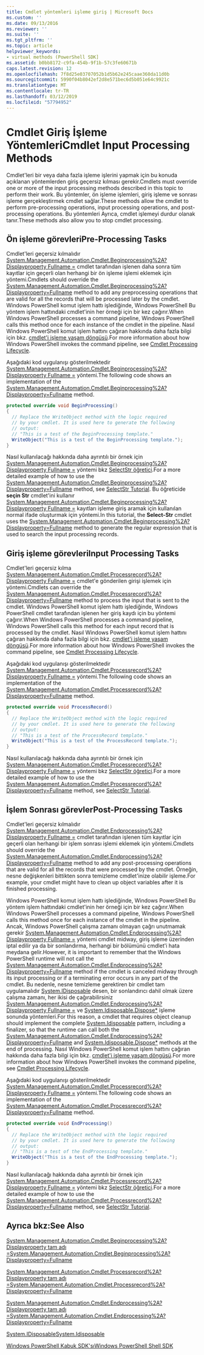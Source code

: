 ```yaml
---
title: Cmdlet yöntemleri işleme giriş | Microsoft Docs
ms.custom: ''
ms.date: 09/13/2016
ms.reviewer: ''
ms.suite: ''
ms.tgt_pltfrm: ''
ms.topic: article
helpviewer_keywords:
- virtual methods (PowerShell SDK]
ms.assetid: b0bb8172-c9fa-454b-9f1b-57c3fe60671b
caps.latest.revision: 12
ms.openlocfilehash: 7f8d25e03707052b1d5b62e245caae360da11d0b
ms.sourcegitcommit: 5990f04b8042ef2d8e571bec6d5b051e64c9921c
ms.translationtype: MT
ms.contentlocale: tr-TR
ms.lasthandoff: 03/12/2019
ms.locfileid: "57794952"
---
```

# <a name="cmdlet-input-processing-methods"></a><span data-ttu-id="d0ec1-102">Cmdlet Giriş İşleme Yöntemleri</span><span class="sxs-lookup"><span data-stu-id="d0ec1-102">Cmdlet Input Processing Methods</span></span>

<span data-ttu-id="d0ec1-103">Cmdlet'leri bir veya daha fazla işleme işlerini yapmak için bu konuda açıklanan yöntemlerden giriş geçersiz kılması gerekir.</span><span class="sxs-lookup"><span data-stu-id="d0ec1-103">Cmdlets must override one or more of the input processing methods described in this topic to perform their work.</span></span> <span data-ttu-id="d0ec1-104">Bu yöntemler, ön işleme işlemleri, giriş işleme ve sonrası işleme gerçekleştirmek cmdlet sağlar.</span><span class="sxs-lookup"><span data-stu-id="d0ec1-104">These methods allow the cmdlet to perform pre-processing operations, input processing operations, and post-processing operations.</span></span> <span data-ttu-id="d0ec1-105">Bu yöntemleri Ayrıca, cmdlet işlemeyi durdur olanak tanır.</span><span class="sxs-lookup"><span data-stu-id="d0ec1-105">These methods also allow you to stop cmdlet processing.</span></span>

## <a name="pre-processing-tasks"></a><span data-ttu-id="d0ec1-106">Ön işleme görevleri</span><span class="sxs-lookup"><span data-stu-id="d0ec1-106">Pre-Processing Tasks</span></span>

<span data-ttu-id="d0ec1-107">Cmdlet'leri geçersiz kılmalıdır [System.Management.Automation.Cmdlet.Beginprocessing%2A? Displayproperty Fullname =](/dotnet/api/system.management.automation.cmdlet.beginprocessing?view=powershellsdk-1.1.0) cmdlet tarafından işlenen daha sonra tüm kayıtlar için geçerli olan herhangi bir ön işleme işlemi eklemek için yöntemi.</span><span class="sxs-lookup"><span data-stu-id="d0ec1-107">Cmdlets should override the [System.Management.Automation.Cmdlet.Beginprocessing%2A?Displayproperty=Fullname](/dotnet/api/system.management.automation.cmdlet.beginprocessing?view=powershellsdk-1.1.0) method to add any preprocessing operations that are valid for all the records that will be processed later by the cmdlet.</span></span> <span data-ttu-id="d0ec1-108">Windows PowerShell komut işlem hattı işlediğinde, Windows PowerShell Bu yöntem işlem hattındaki cmdlet'inin her örneği için bir kez çağırır.</span><span class="sxs-lookup"><span data-stu-id="d0ec1-108">When Windows PowerShell processes a command pipeline, Windows PowerShell calls this method once for each instance of the cmdlet in the pipeline.</span></span> <span data-ttu-id="d0ec1-109">Nasıl Windows PowerShell komut işlem hattını çağıran hakkında daha fazla bilgi için bkz. [cmdlet'i işleme yaşam döngüsü](https://msdn.microsoft.com/en-us/3202f55c-314d-4ac3-ad78-4c7ca72253c5).</span><span class="sxs-lookup"><span data-stu-id="d0ec1-109">For more information about how Windows PowerShell invokes the command pipeline, see [Cmdlet Processing Lifecycle](https://msdn.microsoft.com/en-us/3202f55c-314d-4ac3-ad78-4c7ca72253c5).</span></span>

<span data-ttu-id="d0ec1-110">Aşağıdaki kod uygulanışı gösterilmektedir [System.Management.Automation.Cmdlet.Beginprocessing%2A? Displayproperty Fullname =](/dotnet/api/system.management.automation.cmdlet.beginprocessing?view=powershellsdk-1.1.0) yöntemi.</span><span class="sxs-lookup"><span data-stu-id="d0ec1-110">The following code shows an implementation of the [System.Management.Automation.Cmdlet.Beginprocessing%2A?Displayproperty=Fullname](/dotnet/api/system.management.automation.cmdlet.beginprocessing?view=powershellsdk-1.1.0) method.</span></span>

```csharp
protected override void BeginProcessing()
{
  // Replace the WriteObject method with the logic required
  // by your cmdlet. It is used here to generate the following
  // output:
  // "This is a test of the BeginProcessing template."
  WriteObject("This is a test of the BeginProcessing template.");
}
```

<span data-ttu-id="d0ec1-111">Nasıl kullanılacağı hakkında daha ayrıntılı bir örnek için [System.Management.Automation.Cmdlet.Beginprocessing%2A? Displayproperty Fullname =](/dotnet/api/system.management.automation.cmdlet.beginprocessing?view=powershellsdk-1.1.0) yöntemi bkz [SelectStr öğretici](./selectstr-tutorial.md).</span><span class="sxs-lookup"><span data-stu-id="d0ec1-111">For a more detailed example of how to use the [System.Management.Automation.Cmdlet.Beginprocessing%2A?Displayproperty=Fullname](/dotnet/api/system.management.automation.cmdlet.beginprocessing?view=powershellsdk-1.1.0) method, see [SelectStr Tutorial](./selectstr-tutorial.md).</span></span> <span data-ttu-id="d0ec1-112">Bu öğreticide **seçin Str** cmdlet'ini kullanır [System.Management.Automation.Cmdlet.Beginprocessing%2A? Displayproperty Fullname =](/dotnet/api/system.management.automation.cmdlet.beginprocessing?view=powershellsdk-1.1.0) kayıtları işleme giriş aramak için kullanılan normal ifade oluşturmak için yöntemi.</span><span class="sxs-lookup"><span data-stu-id="d0ec1-112">In this tutorial, the **Select-Str** cmdlet uses the [System.Management.Automation.Cmdlet.Beginprocessing%2A?Displayproperty=Fullname](/dotnet/api/system.management.automation.cmdlet.beginprocessing?view=powershellsdk-1.1.0) method to generate the regular expression that is used to search the input processing records.</span></span>

## <a name="input-processing-tasks"></a><span data-ttu-id="d0ec1-113">Giriş işleme görevleri</span><span class="sxs-lookup"><span data-stu-id="d0ec1-113">Input Processing Tasks</span></span>

<span data-ttu-id="d0ec1-114">Cmdlet'leri geçersiz kılma [System.Management.Automation.Cmdlet.Processrecord%2A? Displayproperty Fullname =](/dotnet/api/system.management.automation.cmdlet.processrecord?view=powershellsdk-1.1.0) cmdlet'e gönderilen girişi işlemek için yöntemi.</span><span class="sxs-lookup"><span data-stu-id="d0ec1-114">Cmdlets can override the [System.Management.Automation.Cmdlet.Processrecord%2A?Displayproperty=Fullname](/dotnet/api/system.management.automation.cmdlet.processrecord?view=powershellsdk-1.1.0) method to process the input that is sent to the cmdlet.</span></span> <span data-ttu-id="d0ec1-115">Windows PowerShell komut işlem hattı işlediğinde, Windows PowerShell cmdlet tarafından işlenen her giriş kaydı için bu yöntemi çağırır.</span><span class="sxs-lookup"><span data-stu-id="d0ec1-115">When Windows PowerShell processes a command pipeline, Windows PowerShell calls this method for each input record that is processed by the cmdlet.</span></span> <span data-ttu-id="d0ec1-116">Nasıl Windows PowerShell komut işlem hattını çağıran hakkında daha fazla bilgi için bkz. [cmdlet'i işleme yaşam döngüsü](https://msdn.microsoft.com/en-us/3202f55c-314d-4ac3-ad78-4c7ca72253c5).</span><span class="sxs-lookup"><span data-stu-id="d0ec1-116">For more information about how Windows PowerShell invokes the command pipeline, see [Cmdlet Processing Lifecycle](https://msdn.microsoft.com/en-us/3202f55c-314d-4ac3-ad78-4c7ca72253c5).</span></span>

<span data-ttu-id="d0ec1-117">Aşağıdaki kod uygulanışı gösterilmektedir [System.Management.Automation.Cmdlet.Processrecord%2A? Displayproperty Fullname =](/dotnet/api/system.management.automation.cmdlet.processrecord?view=powershellsdk-1.1.0) yöntemi.</span><span class="sxs-lookup"><span data-stu-id="d0ec1-117">The following code shows an implementation of the [System.Management.Automation.Cmdlet.Processrecord%2A?Displayproperty=Fullname](/dotnet/api/system.management.automation.cmdlet.processrecord?view=powershellsdk-1.1.0) method.</span></span>

```csharp
protected override void ProcessRecord()
{
  // Replace the WriteObject method with the logic required
  // by your cmdlet. It is used here to generate the following
  // output:
  // "This is a test of the ProcessRecord template."
  WriteObject("This is a test of the ProcessRecord template.");
}
```

<span data-ttu-id="d0ec1-118">Nasıl kullanılacağı hakkında daha ayrıntılı bir örnek için [System.Management.Automation.Cmdlet.Processrecord%2A? Displayproperty Fullname =](/dotnet/api/system.management.automation.cmdlet.processrecord?view=powershellsdk-1.1.0) yöntemi bkz [SelectStr öğretici](./selectstr-tutorial.md).</span><span class="sxs-lookup"><span data-stu-id="d0ec1-118">For a more detailed example of how to use the [System.Management.Automation.Cmdlet.Processrecord%2A?Displayproperty=Fullname](/dotnet/api/system.management.automation.cmdlet.processrecord?view=powershellsdk-1.1.0) method, see [SelectStr Tutorial](./selectstr-tutorial.md).</span></span>

## <a name="post-processing-tasks"></a><span data-ttu-id="d0ec1-119">İşlem Sonrası görevler</span><span class="sxs-lookup"><span data-stu-id="d0ec1-119">Post-Processing Tasks</span></span>

<span data-ttu-id="d0ec1-120">Cmdlet'leri geçersiz kılmalıdır [System.Management.Automation.Cmdlet.Endprocessing%2A? Displayproperty Fullname =](/dotnet/api/system.management.automation.cmdlet.endprocessing?view=powershellsdk-1.1.0) cmdlet tarafından işlenen tüm kayıtlar için geçerli olan herhangi bir işlem sonrası işlemi eklemek için yöntemi.</span><span class="sxs-lookup"><span data-stu-id="d0ec1-120">Cmdlets should override the [System.Management.Automation.Cmdlet.Endprocessing%2A?Displayproperty=Fullname](/dotnet/api/system.management.automation.cmdlet.endprocessing?view=powershellsdk-1.1.0) method to add any post-processing operations that are valid for all the records that were processed by the cmdlet.</span></span> <span data-ttu-id="d0ec1-121">Örneğin, nesne değişkenleri bittikten sonra temizleme cmdlet'inize olabilir işleme.</span><span class="sxs-lookup"><span data-stu-id="d0ec1-121">For example, your cmdlet might have to clean up object variables after it is finished processing.</span></span>

<span data-ttu-id="d0ec1-122">Windows PowerShell komut işlem hattı işlediğinde, Windows PowerShell Bu yöntem işlem hattındaki cmdlet'inin her örneği için bir kez çağırır.</span><span class="sxs-lookup"><span data-stu-id="d0ec1-122">When Windows PowerShell processes a command pipeline, Windows PowerShell calls this method once for each instance of the cmdlet in the pipeline.</span></span> <span data-ttu-id="d0ec1-123">Ancak, Windows PowerShell çalışma zamanı olmayan çağrı unutmamak gerekir [System.Management.Automation.Cmdlet.Endprocessing%2A? Displayproperty Fullname =](/dotnet/api/system.management.automation.cmdlet.endprocessing?view=powershellsdk-1.1.0) yöntemi cmdlet midway, giriş işleme üzerinden iptal edilir ya da bir sonlandırma, herhangi bir bölümünü cmdlet'i hata meydana gelir.</span><span class="sxs-lookup"><span data-stu-id="d0ec1-123">However, it is important to remember that the Windows PowerShell runtime will not call the [System.Management.Automation.Cmdlet.Endprocessing%2A?Displayproperty=Fullname](/dotnet/api/system.management.automation.cmdlet.endprocessing?view=powershellsdk-1.1.0) method if the cmdlet is canceled midway through its input processing or if a terminating error occurs in any part of the cmdlet.</span></span> <span data-ttu-id="d0ec1-124">Bu nedenle, nesne temizleme gerektiren bir cmdlet tam uygulamalıdır [System.IDisposable](/dotnet/api/System.IDisposable) desen, bir sonlandırıcı dahil olmak üzere çalışma zamanı, her ikisi de çağırabilirsiniz [ System.Management.Automation.Cmdlet.Endprocessing%2A? Displayproperty Fullname =](/dotnet/api/system.management.automation.cmdlet.endprocessing?view=powershellsdk-1.1.0) ve [System.Idisposable.Dispose\*](/dotnet/api/System.IDisposable.Dispose) işleme sonunda yöntemleri.</span><span class="sxs-lookup"><span data-stu-id="d0ec1-124">For this reason, a cmdlet that requires object cleanup should implement the complete [System.Idisposable](/dotnet/api/System.IDisposable) pattern, including a finalizer, so that the runtime can call both the [System.Management.Automation.Cmdlet.Endprocessing%2A?Displayproperty=Fullname](/dotnet/api/system.management.automation.cmdlet.endprocessing?view=powershellsdk-1.1.0) and [System.Idisposable.Dispose\*](/dotnet/api/System.IDisposable.Dispose) methods at the end of processing.</span></span> <span data-ttu-id="d0ec1-125">Nasıl Windows PowerShell komut işlem hattını çağıran hakkında daha fazla bilgi için bkz. [cmdlet'i işleme yaşam döngüsü](https://msdn.microsoft.com/en-us/3202f55c-314d-4ac3-ad78-4c7ca72253c5).</span><span class="sxs-lookup"><span data-stu-id="d0ec1-125">For more information about how Windows PowerShell invokes the command pipeline, see [Cmdlet Processing Lifecycle](https://msdn.microsoft.com/en-us/3202f55c-314d-4ac3-ad78-4c7ca72253c5).</span></span>

<span data-ttu-id="d0ec1-126">Aşağıdaki kod uygulanışı gösterilmektedir [System.Management.Automation.Cmdlet.Processrecord%2A? Displayproperty Fullname =](/dotnet/api/system.management.automation.cmdlet.processrecord?view=powershellsdk-1.1.0) yöntemi.</span><span class="sxs-lookup"><span data-stu-id="d0ec1-126">The following code shows an implementation of the [System.Management.Automation.Cmdlet.Processrecord%2A?Displayproperty=Fullname](/dotnet/api/system.management.automation.cmdlet.processrecord?view=powershellsdk-1.1.0) method.</span></span>

```csharp
protected override void EndProcessing()
{
  // Replace the WriteObject method with the logic required
  // by your cmdlet. It is used here to generate the following
  // output:
  // "This is a test of the EndProcessing template."
  WriteObject("This is a test of the EndProcessing template.");
}
```

<span data-ttu-id="d0ec1-127">Nasıl kullanılacağı hakkında daha ayrıntılı bir örnek için [System.Management.Automation.Cmdlet.Processrecord%2A? Displayproperty Fullname =](/dotnet/api/system.management.automation.cmdlet.processrecord?view=powershellsdk-1.1.0) yöntemi bkz [SelectStr öğretici](./selectstr-tutorial.md).</span><span class="sxs-lookup"><span data-stu-id="d0ec1-127">For a more detailed example of how to use the [System.Management.Automation.Cmdlet.Processrecord%2A?Displayproperty=Fullname](/dotnet/api/system.management.automation.cmdlet.processrecord?view=powershellsdk-1.1.0) method, see [SelectStr Tutorial](./selectstr-tutorial.md).</span></span>

## <a name="see-also"></a><span data-ttu-id="d0ec1-128">Ayrıca bkz:</span><span class="sxs-lookup"><span data-stu-id="d0ec1-128">See Also</span></span>

[<span data-ttu-id="d0ec1-129">System.Management.Automation.Cmdlet.Beginprocessing%2A? Displayproperty tam adı =</span><span class="sxs-lookup"><span data-stu-id="d0ec1-129">System.Management.Automation.Cmdlet.Beginprocessing%2A?Displayproperty=Fullname</span></span>](/dotnet/api/system.management.automation.cmdlet.beginprocessing?view=powershellsdk-1.1.0)

[<span data-ttu-id="d0ec1-130">System.Management.Automation.Cmdlet.Processrecord%2A? Displayproperty tam adı =</span><span class="sxs-lookup"><span data-stu-id="d0ec1-130">System.Management.Automation.Cmdlet.Processrecord%2A?Displayproperty=Fullname</span></span>](/dotnet/api/system.management.automation.cmdlet.processrecord?view=powershellsdk-1.1.0)

[<span data-ttu-id="d0ec1-131">System.Management.Automation.Cmdlet.Endprocessing%2A? Displayproperty tam adı =</span><span class="sxs-lookup"><span data-stu-id="d0ec1-131">System.Management.Automation.Cmdlet.Endprocessing%2A?Displayproperty=Fullname</span></span>](/dotnet/api/system.management.automation.cmdlet.endprocessing?view=powershellsdk-1.1.0)

[<span data-ttu-id="d0ec1-132">System.IDisposable</span><span class="sxs-lookup"><span data-stu-id="d0ec1-132">System.Idisposable</span></span>](/dotnet/api/System.IDisposable)

[<span data-ttu-id="d0ec1-133">Windows PowerShell Kabuk SDK'sı</span><span class="sxs-lookup"><span data-stu-id="d0ec1-133">Windows PowerShell Shell SDK</span></span>](../windows-powershell-reference.md)
